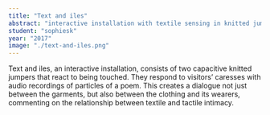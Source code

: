 ```yaml
---
title: "Text and iles"
abstract: "interactive installation with textile sensing in knitted jumpers, co-author: Naa Teki Lebar"
student: "sophiesk"
year: "2017"
image: "./text-and-iles.png"
---
```

Text and iles, an interactive installation, consists of two capacitive knitted jumpers that react to being touched. They respond to visitors’ caresses with audio recordings of particles of a poem. This creates a dialogue not just between the garments, but also between the clothing and its wearers, commenting on the relationship between textile and tactile intimacy.